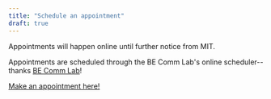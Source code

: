 ```yaml
---
title: "Schedule an appointment"
draft: true
---
```


Appointments will happen online until further notice from MIT.

Appointments are scheduled through the BE Comm Lab's online scheduler--thanks [BE Comm Lab](https://mitcommlab.mit.edu/be/)!

[Make an appointment here!](https://mit.mywconline.net/)
